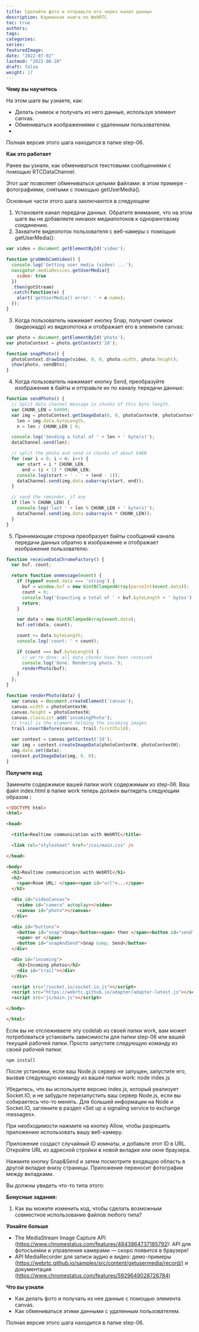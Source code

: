 ```yaml
---
title: Сделайте фото и отправьте его через канал данных
description: Карманная книга по WebRTC
toc: true
authors:
tags: 
categories:
series:
featuredImage:
date: "2022-07-02"
lastmod: "2022-06-28"
draft: false
weight: 17
---
```



**Чему вы научитесь**

На этом шаге вы узнаете, как:

- Делать снимок и получать из него данные, используя элемент canvas.
- Обмениваться изображениями с удаленным пользователем.
-

Полная версия этого шага находится в папке step-06.

**Как это работает**

Ранее вы узнали, как обмениваться текстовыми сообщениями с помощью RTCDataChannel.

Этот шаг позволяет обмениваться целыми файлами: в этом примере - фотографиями, снятыми с помощью getUserMedia().

Основные части этого шага заключаются в следующем:

1. Установите канал передачи данных. Обратите внимание, что на этом шаге вы не добавляете никаких медиапотоков к одноранговому соединению.
2. Захватите видеопоток пользователя с веб-камеры с помощью getUserMedia():

```javascript
var video = document.getElementById('video');

function grabWebCamVideo() {
  console.log('Getting user media (video) ...');
  navigator.mediaDevices.getUserMedia({
    video: true
  })
  .then(gotStream)
  .catch(function(e) {
    alert('getUserMedia() error: ' + e.name);
  });
}
```

3. Когда пользователь нажимает кнопку Snap, получает снимок (видеокадр) из видеопотока и отображает его в элементе canvas:

```javascript
var photo = document.getElementById('photo');
var photoContext = photo.getContext('2d');

function snapPhoto() {
  photoContext.drawImage(video, 0, 0, photo.width, photo.height);
  show(photo, sendBtn);
}
```

4. Когда пользователь нажимает кнопку Send, преобразуйте изображение в байты и отправьте их по каналу передачи данных:

```javascript
function sendPhoto() {
  // Split data channel message in chunks of this byte length.
  var CHUNK_LEN = 64000;
  var img = photoContext.getImageData(0, 0, photoContextW, photoContextH),
    len = img.data.byteLength,
    n = len / CHUNK_LEN | 0;

  console.log('Sending a total of ' + len + ' byte(s)');
  dataChannel.send(len);

  // split the photo and send in chunks of about 64KB
  for (var i = 0; i < n; i++) {
    var start = i * CHUNK_LEN,
      end = (i + 1) * CHUNK_LEN;
    console.log(start + ' - ' + (end - 1));
    dataChannel.send(img.data.subarray(start, end));
  }

  // send the reminder, if any
  if (len % CHUNK_LEN) {
    console.log('last ' + len % CHUNK_LEN + ' byte(s)');
    dataChannel.send(img.data.subarray(n * CHUNK_LEN));
  }
}
```

5. Принимающая сторона преобразует байты сообщений канала передачи данных обратно в изображение и отображает изображение пользователю:

```javascript
function receiveDataChromeFactory() {
  var buf, count;

  return function onmessage(event) {
    if (typeof event.data === 'string') {
      buf = window.buf = new Uint8ClampedArray(parseInt(event.data));
      count = 0;
      console.log('Expecting a total of ' + buf.byteLength + ' bytes');
      return;
    }

    var data = new Uint8ClampedArray(event.data);
    buf.set(data, count);

    count += data.byteLength;
    console.log('count: ' + count);

    if (count === buf.byteLength) {
      // we're done: all data chunks have been received
      console.log('Done. Rendering photo.');
      renderPhoto(buf);
    }
  };
}

function renderPhoto(data) {
  var canvas = document.createElement('canvas');
  canvas.width = photoContextW;
  canvas.height = photoContextH;
  canvas.classList.add('incomingPhoto');
  // trail is the element holding the incoming images
  trail.insertBefore(canvas, trail.firstChild);

  var context = canvas.getContext('2d');
  var img = context.createImageData(photoContextW, photoContextH);
  img.data.set(data);
  context.putImageData(img, 0, 0);
}
```

**Получите код**

Замените содержимое вашей папки work содержимым из step-06. Ваш файл index.html в папке work теперь должен выглядеть следующим образом **:**

```html
<!DOCTYPE html>
<html>

<head>

  <title>Realtime communication with WebRTC</title>

  <link rel="stylesheet" href="/css/main.css" />

</head>

<body>
  <h1>Realtime communication with WebRTC</h1>
  <h2>
    <span>Room URL: </span><span id="url">...</span>
  </h2>

  <div id="videoCanvas">
    <video id="camera" autoplay></video>
    <canvas id="photo"></canvas>
  </div>

  <div id="buttons">
    <button id="snap">Snap</button><span> then </span><button id="send">Send</button>
    <span> or </span>
    <button id="snapAndSend">Snap &amp; Send</button>
  </div>

  <div id="incoming">
    <h2>Incoming photos</h2>
    <div id="trail"></div>
  </div>

  <script src="/socket.io/socket.io.js"></script>
  <script src="https://webrtc.github.io/adapter/adapter-latest.js"></script>
  <script src="js/main.js"></script>

</body>

</html>
```

Если вы не отслеживаете эту codelab из своей папки work, вам может потребоваться установить зависимости для папки step-06 или вашей текущей рабочей папки. Просто запустите следующую команду из своей рабочей папки:

```
npm install
```

После установки, если ваш Node.js сервер не запущен, запустите его, вызвав следующую команду из вашей папки work:
node index.js

Убедитесь, что вы используете версию index.js, который реализует Socket.IO, и не забудьте перезапустить ваш сервер Node.js, если вы собираетесь что-то менять. Для большей информации на Node и Socket.IO, загляните в раздел «Set up a signaling service to exchange messages».

При необходимости нажмите на кнопку Allow, чтобы разрешить приложению использовать вашу веб-камеру.

Приложение создаст случайный ID комнаты, и добавьте этот ID в URL. Откройте URL из адресной стройки в новой вкладке или окне браузера.

Нажмите кнопку Snap&Send и затем посмотрите входящую область в другой вкладке внизу страницы. Приложение переносит фотографии между вкладками.

Вы должны увидеть что-то типа этого:

**Бонусные задания:**

1. Как вы можете изменить код, чтобы сделать возможным совместное использование файлов любого типа?

**Узнайте больше**

- The MediaStream Image Capture API (<https://www.chromestatus.com/features/4843864737185792>): API для фотосъемки и управления камерами — скоро появится в браузере!
- API MediaRecorder для записи аудио и видео: демо-примеры (<https://webrtc.github.io/samples/src/content/getusermedia/record/>) и документация (<https://www.chromestatus.com/features/5929649028726784>)

**Что вы узнали**

- Как делать фото и получать из нее данные с помощью элемента canvas.
- Как обмениваться этими данными с удаленным пользователем.
  
Полная версия этого шага находится в папке step-06.
